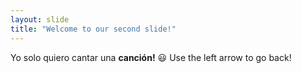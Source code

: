 ```yaml
---
layout: slide
title: "Welcome to our second slide!"
---
```

Yo solo quiero cantar una **canción!** :smiley:
Use the left arrow to go back!
